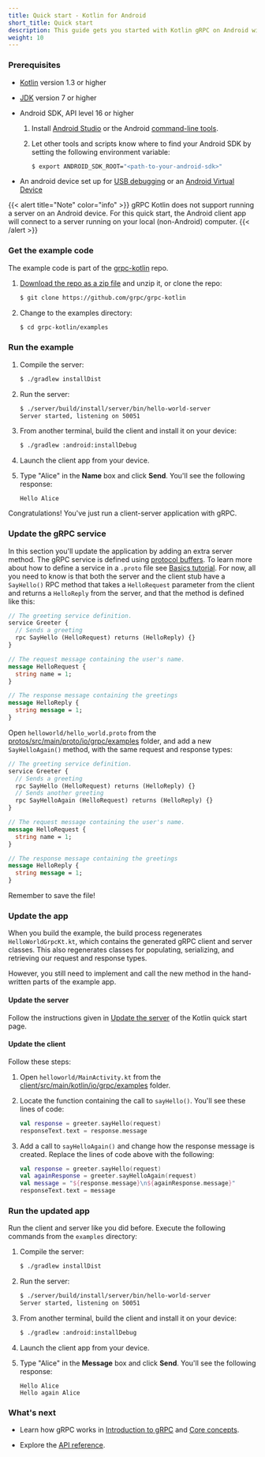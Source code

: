 ```yaml
---
title: Quick start - Kotlin for Android
short_title: Quick start
description: This guide gets you started with Kotlin gRPC on Android with a simple working example.
weight: 10
---
```


### Prerequisites

- [Kotlin][] version 1.3 or higher
- [JDK][] version 7 or higher
- Android SDK, API level 16 or higher

  1.  Install [Android Studio][] or the Android [command-line tools][].

      [android studio]: https://developer.android.com/studio/index.html#downloads
      [command-line tools]: https://developer.android.com/studio/index.html#command-tools

  2.  Let other tools and scripts know where to find your Android SDK by setting
      the following environment variable:

      ```sh
      $ export ANDROID_SDK_ROOT="<path-to-your-android-sdk>"
      ```

- An android device set up for [USB debugging][] or an
  [Android Virtual Device][]

{{< alert title="Note" color="info" >}}
gRPC Kotlin does not support running a server on an Android device. For this
quick start, the Android client app will connect to a server running on your
local (non-Android) computer.
{{< /alert >}}

### Get the example code

The example code is part of the [grpc-kotlin][] repo.

1.  [Download the repo as a zip file][download] and unzip it, or clone
    the repo:

    ```sh
    $ git clone https://github.com/grpc/grpc-kotlin
    ```

2.  Change to the examples directory:

    ```sh
    $ cd grpc-kotlin/examples
    ```

### Run the example

1.  Compile the server:

    ```sh
    $ ./gradlew installDist
    ```

2.  Run the server:

    ```sh
    $ ./server/build/install/server/bin/hello-world-server
    Server started, listening on 50051
    ```

3.  From another terminal, build the client and install it on your device:

    ```sh
    $ ./gradlew :android:installDebug
    ```

4.  Launch the client app from your device.

5.  Type "Alice" in the **Name** box and click **Send**. You'll see the
    following response:

    ```nocode
    Hello Alice
    ```

Congratulations! You've just run a client-server application with gRPC.

### Update the gRPC service

In this section you'll update the application by adding an extra server method.
The gRPC service is defined using [protocol buffers][pb]. To learn more about
how to define a service in a `.proto` file see [Basics tutorial][]. For now, all
you need to know is that both the server and the client stub have a `SayHello()`
RPC method that takes a `HelloRequest` parameter from the client and returns a
`HelloReply` from the server, and that the method is defined like this:

```protobuf
// The greeting service definition.
service Greeter {
  // Sends a greeting
  rpc SayHello (HelloRequest) returns (HelloReply) {}
}

// The request message containing the user's name.
message HelloRequest {
  string name = 1;
}

// The response message containing the greetings
message HelloReply {
  string message = 1;
}
```

Open `helloworld/hello_world.proto` from the
[protos/src/main/proto/io/grpc/examples][protos-src] folder, and add a
new `SayHelloAgain()` method, with the same request and response types:

```protobuf
// The greeting service definition.
service Greeter {
  // Sends a greeting
  rpc SayHello (HelloRequest) returns (HelloReply) {}
  // Sends another greeting
  rpc SayHelloAgain (HelloRequest) returns (HelloReply) {}
}

// The request message containing the user's name.
message HelloRequest {
  string name = 1;
}

// The response message containing the greetings
message HelloReply {
  string message = 1;
}
```

Remember to save the file!

### Update the app

When you build the example, the build process regenerates `HelloWorldGrpcKt.kt`,
which contains the generated gRPC client and server classes. This also
regenerates classes for populating, serializing, and retrieving our request and
response types.

However, you still need to implement and call the new method in the
hand-written parts of the example app.

#### Update the server

Follow the instructions given in [Update the
server](/docs/languages/kotlin/quickstart/#update-the-server) of the Kotlin
quick start page.

#### Update the client

Follow these steps:

1.  Open `helloworld/MainActivity.kt` from the
    [client/src/main/kotlin/io/grpc/examples][client-src] folder.

2.  Locate the function containing the call to `sayHello()`. You'll see these
    lines of code:

    ```kotlin
    val response = greeter.sayHello(request)
    responseText.text = response.message
    ```

3.  Add a call to `sayHelloAgain()` and change how the response message is
    created. Replace the lines of code above with the following:

    ```kotlin
    val response = greeter.sayHello(request)
    val againResponse = greeter.sayHelloAgain(request)
    val message = "${response.message}\n${againResponse.message}"
    responseText.text = message
    ```

### Run the updated app

Run the client and server like you did before. Execute the following commands
from the `examples` directory:

1.  Compile the server:

    ```sh
    $ ./gradlew installDist
    ```

2.  Run the server:

    ```sh
    $ ./server/build/install/server/bin/hello-world-server
    Server started, listening on 50051
    ```

3.  From another terminal, build the client and install it on your device:

    ```sh
    $ ./gradlew :android:installDebug
    ```

4.  Launch the client app from your device.

5.  Type "Alice" in the **Message** box and click **Send**. You'll see the
    following response:

    ```nocode
    Hello Alice
    Hello again Alice
    ```

### What's next

- Learn how gRPC works in [Introduction to gRPC](/docs/what-is-grpc/introduction/)
and [Core concepts](/docs/what-is-grpc/core-concepts/).
<!--
- Work through the [Basics tutorial][].
  -->
- Explore the [API reference](../api).

[android virtual device]: https://developer.android.com/studio/run/managing-avds.html
[basics tutorial]: ../basics/
[client-src]: https://github.com/grpc/grpc-kotlin/blob/master/examples/android/src/main/kotlin/io/grpc/examples
[download]: https://github.com/grpc/grpc-kotlin/archive/master.zip
[grpc-kotlin]: https://github.com/grpc/grpc-kotlin
[jdk]: https://jdk.java.net
[kotlin]: https://kotlinlang.org
[pb]: https://developers.google.com/protocol-buffers
[protos-src]: https://github.com/grpc/grpc-kotlin/tree/master/examples/protos/src/main/proto/io/grpc/examples
[usb debugging]: https://developer.android.com/studio/command-line/adb.html#Enabling
